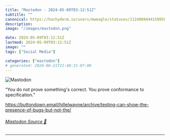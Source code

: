 ```yaml
---
title: "Mastodon - 2024-05-09T03:12:51Z"
subtitle: ""
canonical: https://hachyderm.io/users/mweagle/statuses/112408944415995816
description:
image: "/images/mastodon.png"

date: 2024-05-09T03:12:51Z
lastmod: 2024-05-09T03:12:51Z
image: ""
tags: ["Social Media"]

categories: ["mastodon"]
# generated: 2024-06-21T21:40:31-07:00
---
```

![Mastodon](/images/mastodon.png)

<p>“You do not prove something&#39;s correct. You prove conformance to specification.”</p><p><a href="https://buttondown.email/hillelwayne/archive/testing-can-show-the-presence-of-bugs-but-not-the/" target="_blank" rel="nofollow noopener noreferrer" translate="no"><span class="invisible">https://</span><span class="ellipsis">buttondown.email/hillelwayne/a</span><span class="invisible">rchive/testing-can-show-the-presence-of-bugs-but-not-the/</span></a></p>


###### [Mastodon Source 🐘](https://hachyderm.io/@mweagle/112408944415995816)

___
